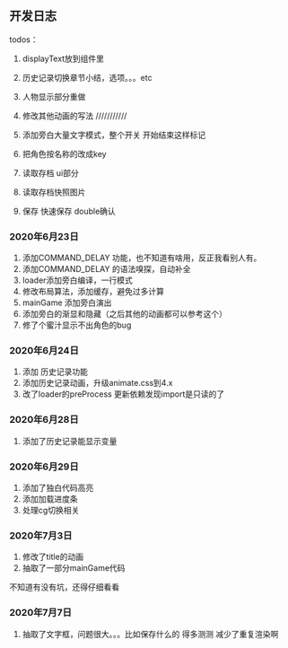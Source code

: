 ## 开发日志

todos：
1. displayText放到组件里
8. 历史记录切换章节小结，选项。。。etc

1. 人物显示部分重做
2. 修改其他动画的写法
///////////
3. 添加旁白大量文字模式，整个开关 开始结束这样标记
4. 把角色按名称的改成key
6. 读取存档 ui部分
7. 读取存档快照图片
1. 保存 快速保存 double确认

### 2020年6月23日

1. 添加COMMAND_DELAY 功能，也不知道有啥用，反正我看别人有。
2. 添加COMMAND_DELAY 的语法嗅探，自动补全
3. loader添加旁白编译，一行模式
4. 修改布局算法，添加缓存，避免过多计算
5. mainGame 添加旁白演出
6. 添加旁白的渐显和隐藏（之后其他的动画都可以参考这个）
7. 修了个蜜汁显示不出角色的bug

### 2020年6月24日
1. 添加 历史记录功能
2. 添加历史记录动画，升级animate.css到4.x
3. 改了loader的preProcess 更新依赖发现import是只读的了

### 2020年6月28日

1. 添加了历史记录能显示变量

### 2020年6月29日

1. 添加了独白代码高亮
2. 添加加载进度条
3. 处理cg切换相关

### 2020年7月3日
1. 修改了title的动画
2. 抽取了一部分mainGame代码

不知道有没有坑，还得仔细看看

### 2020年7月7日
1. 抽取了文字框，问题很大。。。比如保存什么的 得多测测
减少了重复渲染啊